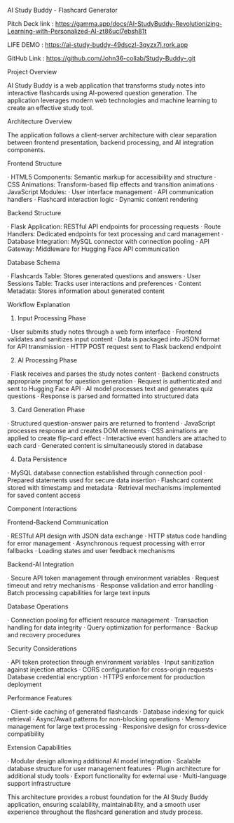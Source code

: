 AI Study Buddy - Flashcard Generator

Pitch Deck link : 
https://gamma.app/docs/AI-StudyBuddy-Revolutionizing-Learning-with-Personalized-AI-zt86ucl7ebsh81t


LIFE DEMO :  https://ai-study-buddy-49dsczl-3qyzx7l.rork.app

GitHub Link : 
https://github.com/John36-collab/Study-Buddy-.git

Project Overview


AI Study Buddy is a web application that transforms study notes into interactive flashcards using AI-powered question generation. The application leverages modern web technologies and machine learning to create an effective study tool.

Architecture Overview

The application follows a client-server architecture with clear separation between frontend presentation, backend processing, and AI integration components.

Frontend Structure

· HTML5 Components: Semantic markup for accessibility and structure
· CSS Animations: Transform-based flip effects and transition animations
· JavaScript Modules:
  · User interface management
  · API communication handlers
  · Flashcard interaction logic
  · Dynamic content rendering

Backend Structure

· Flask Application: RESTful API endpoints for processing requests
· Route Handlers: Dedicated endpoints for text processing and card management
· Database Integration: MySQL connector with connection pooling
· API Gateway: Middleware for Hugging Face API communication

Database Schema

· Flashcards Table: Stores generated questions and answers
· User Sessions Table: Tracks user interactions and preferences
· Content Metadata: Stores information about generated content

Workflow Explanation

1. Input Processing Phase

· User submits study notes through a web form interface
· Frontend validates and sanitizes input content
· Data is packaged into JSON format for API transmission
· HTTP POST request sent to Flask backend endpoint

2. AI Processing Phase

· Flask receives and parses the study notes content
· Backend constructs appropriate prompt for question generation
· Request is authenticated and sent to Hugging Face API
· AI model processes text and generates quiz questions
· Response is parsed and formatted into structured data

3. Card Generation Phase

· Structured question-answer pairs are returned to frontend
· JavaScript processes response and creates DOM elements
· CSS animations are applied to create flip-card effect
· Interactive event handlers are attached to each card
· Generated content is simultaneously stored in database

4. Data Persistence

· MySQL database connection established through connection pool
· Prepared statements used for secure data insertion
· Flashcard content stored with timestamp and metadata
· Retrieval mechanisms implemented for saved content access

Component Interactions

Frontend-Backend Communication

· RESTful API design with JSON data exchange
· HTTP status code handling for error management
· Asynchronous request processing with error fallbacks
· Loading states and user feedback mechanisms

Backend-AI Integration

· Secure API token management through environment variables
· Request timeout and retry mechanisms
· Response validation and error handling
· Batch processing capabilities for large text inputs

Database Operations

· Connection pooling for efficient resource management
· Transaction handling for data integrity
· Query optimization for performance
· Backup and recovery procedures

Security Considerations

· API token protection through environment variables
· Input sanitization against injection attacks
· CORS configuration for cross-origin requests
· Database credential encryption
· HTTPS enforcement for production deployment

Performance Features

· Client-side caching of generated flashcards
· Database indexing for quick retrieval
· Async/Await patterns for non-blocking operations
· Memory management for large text processing
· Responsive design for cross-device compatibility

Extension Capabilities

· Modular design allowing additional AI model integration
· Scalable database structure for user management features
· Plugin architecture for additional study tools
· Export functionality for external use
· Multi-language support infrastructure

This architecture provides a robust foundation for the AI Study Buddy application, ensuring scalability, maintainability, and a smooth user experience throughout the flashcard generation and study process.
